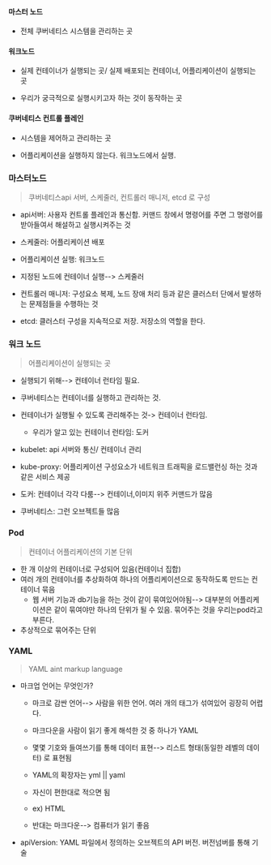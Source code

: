 #### 마스터 노드

- 전체 쿠버네티스 시스템을 관리하는 곳

#### 워크노드

- 실제 컨테이너가 실행되는 곳/ 실제 배포되는 컨테이너, 어플리케이션이 실행되는 곳

- 우리가 궁극적으로 실행시키고자 하는 것이 동작하는 곳



#### 쿠버네티스 컨트롤 플레인

- 시스템을 제어하고 관리하는 곳

- 어플리케이션을 실행하지 않는다. 워크노드에서 실행.

  

### 마스터노드

>  쿠버네티스api 서버, 스케줄러, 컨트롤러 매니저, etcd 로 구성

- api서버: 사용자 컨트롤 플레인과 통신함. 커맨드 창에서 명령어를 주면 그 명령어를 받아들여서 해설하고 실행시켜주는 것

- 스케줄러: 어플리케이션 배포

- 어플리케이션 실행: 워크노드

- 지정된 노드에 컨테이너 실행--> 스케줄러

- 컨트롤러 매니저: 구성요소 복제, 노드 장애 처리 등과 같은 클러스터 단에서 발생하는 문제점들을 수행하는 것

- etcd: 클러스터 구성을 지속적으로 저장. 저장소의 역할을 한다.



### 워크 노드

>  어플리케이션이 실행되는 곳

- 실행되기 위해--> 컨테이너 런타임 필요. 

- 쿠버네티스는 컨테이너를 실행하고 관리하는 것. 

- 컨테이너가 실행될 수 있도록 관리해주는 것-> 컨테이너 런타임.
  - 우리가 알고 있는 컨테이너 런타임: 도커

- kubelet: api 서버와 통신/ 컨테이너 관리

- kube-proxy: 어플리케이션 구성요소가 네트워크 트래픽을 로드밸런싱 하는 것과 같은 서비스 제공



- 도커: 컨테이너 각각 다룸--> 컨테이너,이미지 위주 커맨드가 많음

- 쿠버네티스: 그런 오브젝트들 많음



### Pod

> 컨테이너 어플리케이션의 기본 단위

- 한 개 이상의 컨테이너로 구성되어 있음(컨테이너 집합)
- 여러 개의 컨테이너를 추상화하여 하나의 어플리케이션으로 동작하도록 만드는 컨테이너 묶음
  - 웹 서버 기능과 db기능을 하는 것이 같이 묶여있어야됨--> 대부분의 어플리케이션은 같이 묶여야만 하나의 단위가 될 수 있음. 묶어주는 것을 우리는pod라고 부른다.
- 추상적으로 묶어주는 단위



### YAML

>  YAML aint markup language

- 마크업 언어는 무엇인가?

  - 마크로 감싼 언어--> 사람을 위한 언어. 여러 개의 태그가 섞여있어 굉장히 어렵다.
  - 마크다운을 사람이 읽기 좋게 해석한 것 중 하나가 YAML

  - 몇몇 기호와 들여쓰기를 통해 데이터 표현--> 리스트 형태(동일한 레벨의 데이터) 로 표현됨
  - YAML의 확장자는 yml || yaml
  - 자신이 편한대로 적으면 됨
  - ex) HTML
  - 반대는 마크다운--> 컴퓨터가 읽기 좋음

- apiVersion: YAML 파일에서 정의하는 오브젝트의 API 버전. 버전넘버를 통해 기술

